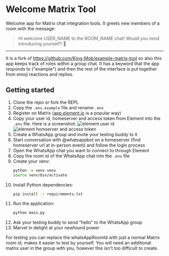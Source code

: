 # Welcome Matrix Tool

Welcome app for Matrix chat integration tools. It greets new members of a room with the message:

> Hi welcome USER_NAME to the ROOM_NAME chat! Would you mind introducing yourself? 👋

---

It is a fork of https://github.com/King-Mob/example-matrix-tool so also this app keeps track of roles within a group chat. It has a keyword that the app responds to ("example") and then the rest of the interface is put together from emoji reactions and replies.

## Getting started

1. Clone the repo or fork the REPL
1. Copy the `.env.example` file and rename `.env`
1. Register on Matrix ([app.element.io](https://app.element.io) is a popular way)
1. Copy your user id, homeserver and access token from Element into the `.env` file. Here is a screenshot: ![element user id](https://raw.githubusercontent.com/King-Mob/example-matrix-tool/refs/heads/main/element_user_id.png) ![element homserver and access token](https://raw.githubusercontent.com/King-Mob/example-matrix-tool/refs/heads/main/element_homeserver_access_token.png)
1. Create a WhatsApp group and invite your testing buddy to it
1. Start conversation with @whatsappbot on a homeserver (find homeserver url at in-person event) and follow the login process
1. Open the WhatsApp chat you want to connect to through Element
1. Copy the room id of the WhatsApp chat into the `.env` file
1. Create your venv:
   ```bash
   python -m venv venv
   source venv/bin/activate
   ```
1. Install Python dependencies:
   ```bash
   pip install -r requirements.txt
   ```
1. Run the application:
   ```bash
   python main.py
   ```
1. Ask your testing buddy to send "hello" to the WhatsApp group
1. Marvel in delight at your newfound power

For testing you can replace the whatsAppRoomId with just a normal Matrix room id, makes it easier to test by yourself. You will need an additional matrix user in the group with you, however this isn't too difficult to create.
